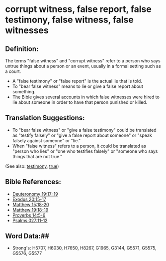 # corrupt witness, false report, false testimony, false witness, false witnesses #

## Definition: ##

The terms "false witness" and "corrupt witness" refer to a person who says untrue things about a person or an event, usually in a formal setting such as a court.
 
* A "false testimony" or "false report" is the actual lie that is told.
* To "bear false witness" means to lie or give a false report about something.
* The Bible gives several accounts in which false witnesses were hired to lie about someone in order to have that person punished or killed.

## Translation Suggestions: ##

* To "bear false witness" or "give a false testimony" could be translated as "testify falsely" or "give a false report about someone" or "speak falsely against someone" or "lie."
* When "false witness" refers to a person, it could be translated as "person who lies" or "one who testifies falsely" or "someone who says things that are not true."

(See also: [testimony](../kt/testimony.md), [true](../kt/true.md))

## Bible References: ##

* [Deuteronomy 19:17-19](rc://en/tn/help/deu/19/17)
* [Exodus 20:15-17](rc://en/tn/help/exo/20/15)
* [Matthew 15:18-20](rc://en/tn/help/mat/15/18)
* [Matthew 19:18-19](rc://en/tn/help/mat/19/18)
* [Proverbs 14:5-6](rc://en/tn/help/pro/14/05)
* [Psalms 027:11-12](rc://en/tn/help/psa/027/011)

## Word Data:##

* Strong's: H5707, H6030, H7650, H8267, G1965, G3144, G5571, G5575, G5576, G5577
